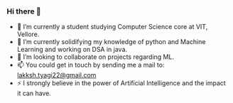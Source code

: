### Hi there 👋


- 🔭 I’m currently a student studying Computer Science core at VIT, Vellore.
- 🌱 I’m currently solidifying my knowledge of python and Machine Learning and working on DSA in java.
- 👯 I’m looking to collaborate on projects regarding ML.
- 📫 You could get in touch by sending me a mail to: lakksh.tyagi22@gmail.com
- ⚡ I strongly believe in the power of Artificial Intelligence and the impact it can have.

